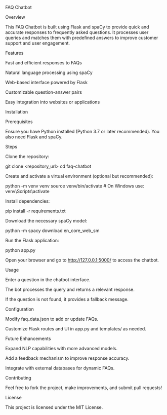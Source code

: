 FAQ Chatbot

Overview

This FAQ Chatbot is built using Flask and spaCy to provide quick and accurate responses to frequently asked questions. It processes user queries and matches them with predefined answers to improve customer support and user engagement.

Features

Fast and efficient responses to FAQs

Natural language processing using spaCy

Web-based interface powered by Flask

Customizable question-answer pairs

Easy integration into websites or applications

Installation

Prerequisites

Ensure you have Python installed (Python 3.7 or later recommended). You also need Flask and spaCy.

Steps

Clone the repository:

git clone <repository_url>
cd faq-chatbot

Create and activate a virtual environment (optional but recommended):

python -m venv venv
source venv/bin/activate  # On Windows use: venv\Scripts\activate

Install dependencies:

pip install -r requirements.txt

Download the necessary spaCy model:

python -m spacy download en_core_web_sm

Run the Flask application:

python app.py

Open your browser and go to http://127.0.0.1:5000/ to access the chatbot.

Usage

Enter a question in the chatbot interface.

The bot processes the query and returns a relevant response.

If the question is not found, it provides a fallback message.

Configuration

Modify faq_data.json to add or update FAQs.

Customize Flask routes and UI in app.py and templates/ as needed.

Future Enhancements

Expand NLP capabilities with more advanced models.

Add a feedback mechanism to improve response accuracy.

Integrate with external databases for dynamic FAQs.

Contributing

Feel free to fork the project, make improvements, and submit pull requests!

License

This project is licensed under the MIT License.
